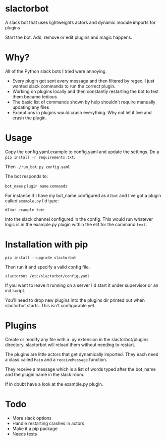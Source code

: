 # slactorbot

A slack bot that uses lightweights actors and dynamic module imports for plugins

Start the bot. Add, remove or edit plugins and magic happens.

# Why?

All of the Python slack bots I tried were annoying.

* Every plugin got sent every message and then filtered by regex. I just wanted slack commands to run the correct plugin.
* Working on plugins locally and then constantly restarting the bot to test them became tedious
* The basic list of commands shown by help shouldn't require manually updating any files
* Exceptions in plugins would crash everything. Why not let it live and crash the plugin.

# Usage

Copy the config.yaml.example to config.yaml and update the settings. Do a `pip install -r requirements.txt`.

Then `./run_bot.py config.yaml`

The bot responds to:

`bot_name` `plugin name` `commands`

For instance if I have my bot_name configured as `dlbot` and I've got a plugin called `example.py` I'd type:

`dlbot example text`

Into the slack channel configured in the config. This would run whatever logic is in the example.py plugin
within the elif for the command `text`.

# Installation with pip

`pip install --upgrade slactorbot`

Then run it and specify a valid config file.

`slactorbot /etc/slactorbot/config.yaml`

If you want to leave it running on a server I'd start it under supervisor or an init script.

You'll need to drop new plugins into the plugins dir printed out when slactorbot starts. This isn't configurable yet.

# Plugins

Create or modify any file with a .py extension in the slactorbot/plugins directory. slactorbot will reload
them without needing to restart.

The plugins are little actors that get dynamically imported. They each need a class called `Main` and
a `receiveMessage` function.

They receive a message which is a list of words typed after the bot_name and the plugin name in the slack room.

If in doubt have a look at the example.py plugin.

# Todo

* More slack options
* Handle restarting crashes in actors
* Make it a pip package
* Needs tests